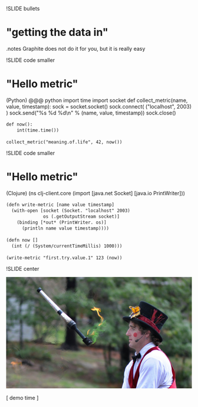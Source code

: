 !SLIDE bullets
# "getting the data in" #

.notes Graphite does not do it for you, but it is really easy

!SLIDE code smaller
# "Hello metric" #
(Python)
    @@@ python
    import time
    import socket
    def collect_metric(name, value, timestamp):
        sock = socket.socket()
        sock.connect( ("localhost", 2003) )
        sock.send("%s %d %d\n" % (name, value, timestamp))
        sock.close()

    def now():
        int(time.time())

    collect_metric("meaning.of.life", 42, now())

!SLIDE code smaller
# "Hello metric" #
(Clojure)
    (ns clj-client.core
      (import [java.net Socket]
              [java.io PrintWriter]))

    (defn write-metric [name value timestamp]
      (with-open [socket (Socket. "localhost" 2003)
                  os (.getOutputStream socket)]
        (binding [*out* (PrintWriter. os)]
          (println name value timestamp))))

    (defn now []
      (int (/ (System/currentTimeMillis) 1000)))

    (write-metric "first.try.value.1" 123 (now))

!SLIDE center

![demo time](juggling_fire.jpg)

[ demo time ]

